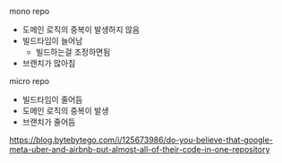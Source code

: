 
mono repo
- 도메인 로직의 중복이 발생하지 않음
- 빌드타임이 늘어남
    - 빌드하는걸 조정하면됨
- 브랜치가 많아짐

micro repo
- 빌드타임이 줄어듬
- 도메인 로직의 중복이 발생
- 브랜치가 줄어듬

https://blog.bytebytego.com/i/125673986/do-you-believe-that-google-meta-uber-and-airbnb-put-almost-all-of-their-code-in-one-repository